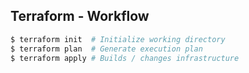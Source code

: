 ## Terraform - Workflow

``` bash
$ terraform init  # Initialize working directory
$ terraform plan  # Generate execution plan 
$ terraform apply # Builds / changes infrastructure
```